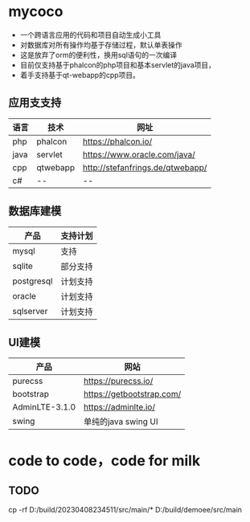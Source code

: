 # mycoco

- 一个跨语言应用的代码和项目自动生成小工具
- 对数据库对所有操作均基于存储过程，默认单表操作
- 这是放弃了orm的便利性，换用sql语句的一次编译
- 目前仅支持基于phalcon的php项目和基本servlet的java项目，
- 着手支持基于qt-webapp的cpp项目。

## 应用支支持

| 语言   | 技术       | 网址                               |
|------|----------|----------------------------------|
| php  | phalcon  | https://phalcon.io/              |
| java | servlet  | https://www.oracle.com/java/     |
| cpp  | qtwebapp | http://stefanfrings.de/qtwebapp/ |
| c#   | --       | --                               |

## 数据库建模

| 产品         | 支持计划 |
|------------| -------- |
| mysql      | 支持     |
| sqlite     | 部分支持 |
| postgresql | 计划支持 |
| oracle     | 计划支持 |
| sqlserver  | 计划支持 |

## UI建模

| 产品           | 网站                      |
| -------------- | ------------------------- |
| purecss        | https://purecss.io/       |
| bootstrap      | https://getbootstrap.com/ |
| AdminLTE-3.1.0 | https://adminlte.io/      |
| swing          | 单纯的java swing UI       |

# code to code，code for milk

## TODO 
 

cp -rf D:/build/20230408234511/src/main/*  D:/build/demoee/src/main 
